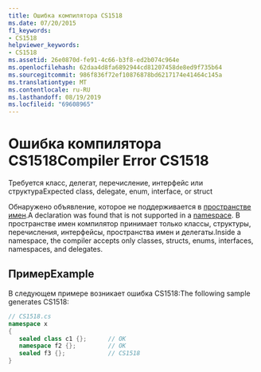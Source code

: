 ```yaml
---
title: Ошибка компилятора CS1518
ms.date: 07/20/2015
f1_keywords:
- CS1518
helpviewer_keywords:
- CS1518
ms.assetid: 26e0870d-fe91-4c66-b3f8-ed2b074c964e
ms.openlocfilehash: 62daa4d8fa6892944cd81207458de8ed9f735b64
ms.sourcegitcommit: 986f836f72ef10876878bd6217174e41464c145a
ms.translationtype: MT
ms.contentlocale: ru-RU
ms.lasthandoff: 08/19/2019
ms.locfileid: "69608965"
---
```

# <a name="compiler-error-cs1518"></a><span data-ttu-id="d7fdf-102">Ошибка компилятора CS1518</span><span class="sxs-lookup"><span data-stu-id="d7fdf-102">Compiler Error CS1518</span></span>
<span data-ttu-id="d7fdf-103">Требуется класс, делегат, перечисление, интерфейс или структура</span><span class="sxs-lookup"><span data-stu-id="d7fdf-103">Expected class, delegate, enum, interface, or struct</span></span>  
  
 <span data-ttu-id="d7fdf-104">Обнаружено объявление, которое не поддерживается в [пространстве имен](../language-reference/keywords/namespace.md).</span><span class="sxs-lookup"><span data-stu-id="d7fdf-104">A declaration was found that is not supported in a [namespace](../language-reference/keywords/namespace.md).</span></span> <span data-ttu-id="d7fdf-105">В пространстве имен компилятор принимает только классы, структуры, перечисления, интерфейсы, пространства имен и делегаты.</span><span class="sxs-lookup"><span data-stu-id="d7fdf-105">Inside a namespace, the compiler accepts only classes, structs, enums, interfaces, namespaces, and delegates.</span></span>  
  
## <a name="example"></a><span data-ttu-id="d7fdf-106">Пример</span><span class="sxs-lookup"><span data-stu-id="d7fdf-106">Example</span></span>  
 <span data-ttu-id="d7fdf-107">В следующем примере возникает ошибка CS1518:</span><span class="sxs-lookup"><span data-stu-id="d7fdf-107">The following sample generates CS1518:</span></span>  
  
```csharp  
// CS1518.cs  
namespace x  
{  
   sealed class c1 {};      // OK  
   namespace f2 {};         // OK  
   sealed f3 {};            // CS1518  
}  
```
